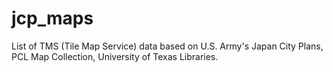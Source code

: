 jcp_maps
========

List of TMS (Tile Map Service) data based on U.S. Army's Japan City Plans, PCL Map Collection, University of Texas Libraries.